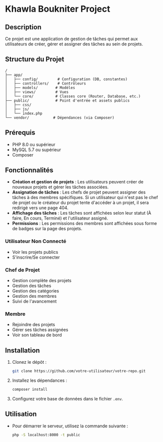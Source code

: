 # Khawla Boukniter Project

## Description
Ce projet est une application de gestion de tâches qui permet aux utilisateurs de créer, gérer et assigner des tâches au sein de projets.

## Structure du Projet
```
/
├── app/
│   ├── config/         # Configuration (DB, constantes)
│   ├── controllers/    # Contrôleurs
│   ├── models/        # Modèles
│   ├── views/         # Vues
│   └── core/          # Classes core (Router, Database, etc.)
├── public/            # Point d'entrée et assets publics
│   ├── css/
│   ├── js/
│   └── index.php
└── vendor/           # Dépendances (via Composer)
```

## Prérequis
- PHP 8.0 ou supérieur
- MySQL 5.7 ou supérieur
- Composer

## Fonctionnalités
- **Création et gestion de projets** : Les utilisateurs peuvent créer de nouveaux projets et gérer les tâches associées.
- **Assignation de tâches** : Les chefs de projet peuvent assigner des tâches à des membres spécifiques. Si un utilisateur qui n'est pas le chef de projet ou le créateur du projet tente d'accéder à un projet, il sera redirigé vers une page 404.
- **Affichage des tâches** : Les tâches sont affichées selon leur statut (À faire, En cours, Terminé) et l'utilisateur assigné.
- **Permissions** : Les permissions des membres sont affichées sous forme de badges sur la page des projets.
### Utilisateur Non Connecté
- Voir les projets publics
- S'inscrire/Se connecter

### Chef de Projet
- Gestion complète des projets
- Gestion des tâches
- Gestion des catégories
- Gestion des membres
- Suivi de l'avancement

### Membre
- Rejoindre des projets
- Gérer ses tâches assignées
- Voir son tableau de bord

## Installation
1. Clonez le dépôt :
   ```bash
   git clone https://github.com/votre-utilisateur/votre-repo.git
   ```
2. Installez les dépendances :
   ```bash
   composer install
   ```
3. Configurez votre base de données dans le fichier `.env`.

## Utilisation
- Pour démarrer le serveur, utilisez la commande suivante :
   ```bash
   php -S localhost:8000 -t public
   ```
